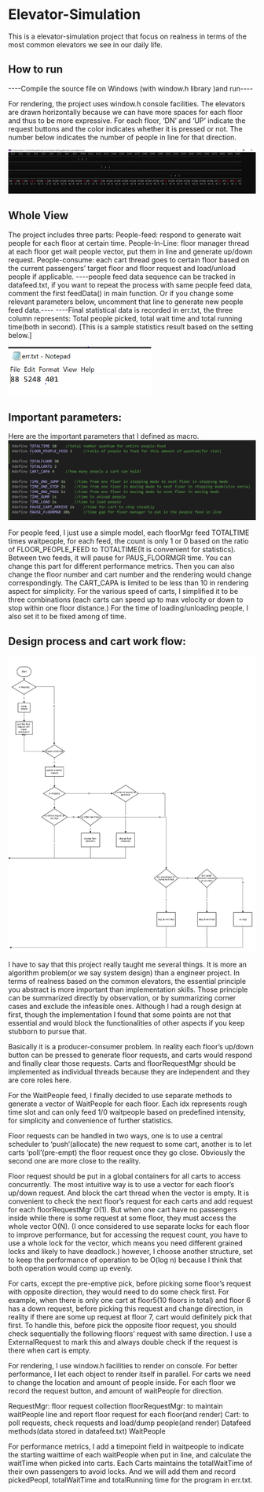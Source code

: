 # Elevator-Simulation

This is a elevator-simulation project that focus on realness in terms of the most common elevators we see in our daily life. 

## How to run
----Compile the source file on Windows (with window.h library )and run----

For rendering, the project uses window.h console facilities. The elevators are drawn horizontally because we can have more spaces for each floor and thus to be more expressive. For each floor, ‘DN’ and ‘UP’ indicate the request buttons and the color indicates whether it is pressed or not. The number below indicates the number of people in line for that direction.

<img src="/snapshot.png" >

## Whole View
The project includes three parts: 
People-feed: respond to generate wait people for each floor at certain time.
People-In-Line: floor manager thread at each floor get wait people vector, put them in line and generate up/down request.
People-consume: each cart thread goes to certain floor based on the current passengers’ target floor and floor request and load/unload people if applicable.
----people feed data sequence can be tracked in datafeed.txt, if you want to repeat the process with same people feed data, comment the first feedData() in main function. Or if you change some relevant parameters below, uncomment that line to generate new people feed data.----
----Final statistical data is recorded in err.txt, the three column represents: Total people picked, total wait time and total running time(both in second).
[This is a sample statistics result based on the setting below.]

<img src="/sample_stat.PNG" height=100>


## Important parameters:
Here are the important parameters that I defined as macro. 
<img src="/parameters.png">

For people feed, I just use a simple model, each floorMgr feed TOTALTIME times waitpeople, for each feed, the count is only 1 or 0 based on the ratio of FLOOR_PEOPLE_FEED to TOTALTIME(It is convenient for statistics). Between two feeds, it will pause for PAUS_FLOORMGR time. You can change this part for different performance metrics.
Then you can also change the floor number and cart number and the rendering would change correspondingly. The CART_CAPA is limited to be less than 10 in rendering aspect for simplicity.
For the various speed of carts, I simplified it to be three combinations (each carts can speed up to max velocity or down to stop within one floor distance.) For the time of loading/unloading people, I also set it to be fixed among of time.


## Design process and cart work flow:
<img src="/workflow.jpg" >

I have to say that this project really taught me several things. It is more an algorithm problem(or we say system design) than a engineer project. In terms of realness based on the common elevators, the essential principle you abstract is more important than implementation skills. Those principle can be summarized directly by observation, or by summarizing corner cases and exclude the infeasible ones. Although I had a rough design at first, though the implementation I found that some points are not that essential and would block the functionalities of other aspects if you keep stubborn to pursue that. 

Basically it is a producer-consumer problem. In reality each floor’s up/down button can be pressed to generate floor requests, and carts would respond and finally clear those requests. Carts and floorRequestMgr should be implemented as individual threads because they are independent and they are core roles here. 

For the WaitPeople feed, I finally decided to use separate methods to generate a vector of WaitPeople for each floor. Each idx represents rough time slot and can only feed 1/0 waitpeople based on predefined intensity, for simplicity and convenience of further statistics.

Floor requests can be handled in two ways, one is to use a central scheduler to ‘push’(allocate) the new request to some cart, another is to let carts ‘poll’(pre-empt) the floor request once they go close. Obviously the second one are more close to the reality.

Floor request should be put in a global containers for all carts to access concurrently. The most intuitive way is to use a vector for each floor’s up/down request. And block the cart thread when the vector is empty. It is convenient to check the next floor’s request for each carts and add request for each floorRequestMgr O(1). But when one cart have no passengers inside while there is some request at some floor, they must access the whole vector O(N). (I once considered to use separate locks for each floor to improve performance, but for accessing the request count, you have to use a whole lock for the vector, which means you need different grained locks and likely to have deadlock.) however, I choose another structure, set to keep the performance of operation to be O(log n) because I think that both operation would comp up evenly. 

For carts, except the pre-emptive pick, before picking some floor’s request with opposite direction, they would need to do some check first. For example, when there is only one cart at floor5(10 floors in total) and floor 6 has a down request, before picking this request and change direction, in reality if there are some up request at floor 7, cart would definitely pick that first. To handle this, before pick the opposite floor request, you should check sequentially the following floors’ request with same direction. I use a ExternalRequest to mark this and always double check if the request is there when cart is empty.

For rendering, I use window.h facilities to render on console. For better performance, I let each object to render itself in parallel. For carts we need to change the location and amount of people inside. For each floor we record the request button, and amount of waitPeople for direction.

RequestMgr: floor request collection
floorRequestMgr: to maintain waitPeople line and report floor request for each floor(and render)
Cart: to poll requests, check requests and load/dump people(and render)
Datafeed methods(data stored in datafeed.txt)
WaitPeople

For performance metrics, I add a timepoint field in waitpeople to indicate the starting waittime of each waitPeople when put in line, and calculate the waitTime when picked into carts. Each Carts maintains the totalWaitTime of their own passengers to avoid locks. And we will add them and record pickedPeopl,  totalWaitTime and totalRunning time for the program in err.txt.
